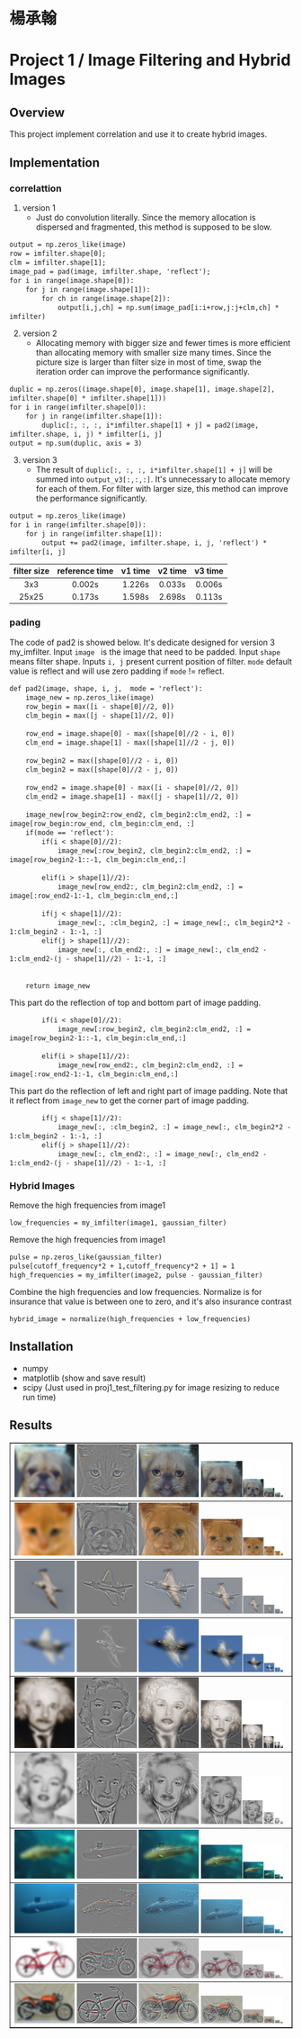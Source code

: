 # 楊承翰
# Project 1 / Image Filtering and Hybrid Images
## Overview
This project implement correlation and use it to create hybrid images.

## Implementation
### correlattion
1. version 1
    * Just do convolution literally.
Since the memory allocation is dispersed and fragmented, this method is supposed to be slow.
```
output = np.zeros_like(image)
row = imfilter.shape[0];
clm = imfilter.shape[1];
image_pad = pad(image, imfilter.shape, 'reflect');
for i in range(image.shape[0]):
    for j in range(image.shape[1]):
        for ch in range(image.shape[2]):
            output[i,j,ch] = np.sum(image_pad[i:i+row,j:j+clm,ch] * imfilter)
```
2. version 2
    * Allocating memory with bigger size and fewer times is more efficient than allocating memory with smaller size many times.
Since the picture size is larger than filter size in most of time, swap the iteration order can improve the performance significantly.
```
duplic = np.zeros((image.shape[0], image.shape[1], image.shape[2], imfilter.shape[0] * imfilter.shape[1]))
for i in range(imfilter.shape[0]):
    for j in range(imfilter.shape[1]):
        duplic[:, :, :, i*imfilter.shape[1] + j] = pad2(image, imfilter.shape, i, j) * imfilter[i, j]
output = np.sum(duplic, axis = 3)
```

3. version 3
    * The result of `duplic[:, :, :, i*imfilter.shape[1] + j]` will be summed into `output_v3[:,:,:]`. 
It's unnecessary to allocate memory for each of them.
For filter with larger size, this method can improve the performance significantly.

```
output = np.zeros_like(image)
for i in range(imfilter.shape[0]):
    for j in range(imfilter.shape[1]):
        output += pad2(image, imfilter.shape, i, j, 'reflect') * imfilter[i, j]
```

| filter size | reference time | v1 time | v2 time | v3 time |
|:---:|:---:|:---:|:---:|:---:|
| 3x3 | 0.002s | 1.226s | 0.033s | 0.006s |
| 25x25 | 0.173s | 1.598s | 2.698s | 0.113s |

### pading

The code of pad2 is showed below. It's dedicate designed for version 3 my_imfilter. Input `image ` is the image that need to be padded. 
 Input `shape` means filter shape. Inputs `i, j` present current position of filter. `mode` default value is reflect and will use zero padding if `mode` != reflect.
```
def pad2(image, shape, i, j,  mode = 'reflect'):
    image_new = np.zeros_like(image)
    row_begin = max([i - shape[0]//2, 0])
    clm_begin = max([j - shape[1]//2, 0])
    
    row_end = image.shape[0] - max([shape[0]//2 - i, 0])
    clm_end = image.shape[1] - max([shape[1]//2 - j, 0])
    
    row_begin2 = max([shape[0]//2 - i, 0])
    clm_begin2 = max([shape[0]//2 - j, 0])
    
    row_end2 = image.shape[0] - max([i - shape[0]//2, 0])
    clm_end2 = image.shape[1] - max([j - shape[1]//2, 0])
    
    image_new[row_begin2:row_end2, clm_begin2:clm_end2, :] = image[row_begin:row_end, clm_begin:clm_end, :]
    if(mode == 'reflect'):
        if(i < shape[0]//2):
            image_new[:row_begin2, clm_begin2:clm_end2, :] = image[row_begin2-1::-1, clm_begin:clm_end,:]

        elif(i > shape[1]//2):
            image_new[row_end2:, clm_begin2:clm_end2, :] = image[:row_end2-1:-1, clm_begin:clm_end,:]

        if(j < shape[1]//2):
            image_new[:, :clm_begin2, :] = image_new[:, clm_begin2*2 - 1:clm_begin2 - 1:-1, :]
        elif(j > shape[1]//2):
            image_new[:, clm_end2:, :] = image_new[:, clm_end2 - 1:clm_end2-(j - shape[1]//2) - 1:-1, :]
        
    
    return image_new
```
This part do the reflection of top and bottom part of image padding.
```
        if(i < shape[0]//2):
            image_new[:row_begin2, clm_begin2:clm_end2, :] = image[row_begin2-1::-1, clm_begin:clm_end,:]

        elif(i > shape[1]//2):
            image_new[row_end2:, clm_begin2:clm_end2, :] = image[:row_end2-1:-1, clm_begin:clm_end,:]
```


This part do the reflection of left and right part of image padding. Note that it reflect from `image_new` to get the corner part of image padding.
```
        if(j < shape[1]//2):
            image_new[:, :clm_begin2, :] = image_new[:, clm_begin2*2 - 1:clm_begin2 - 1:-1, :]
        elif(j > shape[1]//2):
            image_new[:, clm_end2:, :] = image_new[:, clm_end2 - 1:clm_end2-(j - shape[1]//2) - 1:-1, :]
```

### Hybrid Images
Remove the high frequencies from image1
```
low_frequencies = my_imfilter(image1, gaussian_filter)
```

Remove the high frequencies from image1
```
pulse = np.zeros_like(gaussian_filter)
pulse[cutoff_frequency*2 + 1,cutoff_frequency*2 + 1] = 1
high_frequencies = my_imfilter(image2, pulse - gaussian_filter)
```
Combine the high frequencies and low frequencies. Normalize is for insurance that value is between one to zero, and it's also insurance contrast 
```
hybrid_image = normalize(high_frequencies + low_frequencies)
```

## Installation
* numpy 
* matplotlib (show and save result)
* scipy (Just used in proj1_test_filtering.py for image resizing to reduce run time)

## Results

<table border=1>
<tr>
<td>
<img src="low_frequencies_dog.png" width="22%"/>
<img src="high_frequencies_cat.png"  width="22%"/>
<img src="hybrid_image_dog_cat.png" width="22%"/>
<img src="hybrid_image_scales_dog_cat.png" width="30%"/>
</td>
</tr>

<tr>
<td>
<img src="low_frequencies_cat.png" width="22%"/>
<img src="high_frequencies_dog.png"  width="22%"/>
<img src="hybrid_image_cat_dog.png" width="22%"/>
<img src="hybrid_image_scales_cat_dog.png" width="30%"/>
</td>
</tr>

<tr>
<td>
<img src="low_frequencies_bird.png" width="22%"/>
<img src="high_frequencies_plane.png"  width="22%"/>
<img src="hybrid_image_bird_plane.png" width="22%"/>
<img src="hybrid_image_scales_bird_plane.png" width="30%"/>
</td>
</tr>

<tr>
<td>
<img src="low_frequencies_plane.png" width="22%"/>
<img src="high_frequencies_bird.png"  width="22%"/>
<img src="hybrid_image_plane_bird.png" width="22%"/>
<img src="hybrid_image_scales_plane_bird.png" width="30%"/>
</td>
</tr>

<tr>
<td>
<img src="low_frequencies_einstein.png" width="22%"/>
<img src="high_frequencies_marilyn.png"  width="22%"/>
<img src="hybrid_image_einstein_marilyn.png" width="22%"/>
<img src="hybrid_image_scales_einstein_marilyn.png" width="30%"/>
</td>
</tr>

<tr>
<td>
<img src="low_frequencies_marilyn.png" width="22%"/>
<img src="high_frequencies_einstein.png"  width="22%"/>
<img src="hybrid_image_marilyn_einstein.png" width="22%"/>
<img src="hybrid_image_scales_marilyn_einstein.png" width="30%"/>
</td>
</tr>

<tr>
<td>
<img src="low_frequencies_fish.png" width="22%"/>
<img src="high_frequencies_submarine.png"  width="22%"/>
<img src="hybrid_image_fish_submarine.png" width="22%"/>
<img src="hybrid_image_scales_fish_submarine.png" width="30%"/>
</td>
</tr>

<tr>
<td>
<img src="low_frequencies_submarine.png" width="22%"/>
<img src="high_frequencies_fish.png"  width="22%"/>
<img src="hybrid_image_submarine_fish.png" width="22%"/>
<img src="hybrid_image_scales_submarine_fish.png" width="30%"/>
</td>
</tr>

<tr>
<td>
<img src="low_frequencies_bicycle.png" width="22%"/>
<img src="high_frequencies_motorcycle.png"  width="22%"/>
<img src="hybrid_image_bicycle_motorcycle.png" width="22%"/>
<img src="hybrid_image_scales_bicycle_motorcycle.png" width="30%"/>
</td>
</tr>

<tr>
<td>
<img src="low_frequencies_motorcycle.png" width="22%"/>
<img src="high_frequencies_bicycle.png"  width="22%"/>
<img src="hybrid_image_motorcycle_bicycle.png" width="22%"/>
<img src="hybrid_image_scales_motorcycle_bicycle.png" width="30%"/>
</td>
</tr>




















